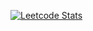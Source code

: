 [![Leetcode Stats](https://leetcard.jacoblin.cool/sohailcodes23)](https://leetcode.com/sohailcodes23/)
